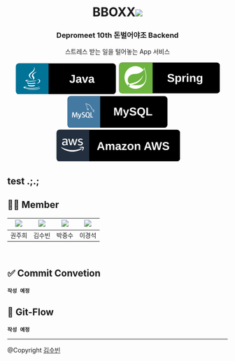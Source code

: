 <div align="center">
  <h1>BBOXX<img src="https://media3.giphy.com/media/XbfipBbnTub36jZ1aI/giphy.gif?cid=ecf05e47ffy4idqjdhlnw2zb02tvrhxoqhmxc6g1ze0nl4at&rid=giphy.gif&ct=s" height="30"></h1>
  <h3>Depromeet 10th 돈벌어야조 Backend</h3>
  <p>스트레스 받는 일을 털어놓는 App 서비스</p>

  <img src="https://github.com/Kim-SuBin/Kim-SuBin/blob/master/svg/dev/languages/java.svg" alt="java" />
  <img src="https://github.com/Kim-SuBin/Kim-SuBin/blob/master/svg/dev/framework/spring.svg" alt="spring" />
  <img src="https://github.com/Kim-SuBin/Kim-SuBin/blob/master/svg/dev/system/mysql.svg" alt="mysql">
  <img src="https://github.com/Kim-SuBin/Kim-SuBin/blob/master/svg/dev/service/amazonaws.svg" alt="amazon AWS" />

</div>

test .;.;
---

## 👨‍💻 Member

|[<img src="https://avatars.githubusercontent.com/u/35221733?v=4" width="80">](https://github.com/victoriagjh)|[<img src="https://avatars.githubusercontent.com/u/46712693?v=4" width="80">](https://github.com/Kim-SuBin)|[<img src="https://avatars.githubusercontent.com/u/15869525?v=4" width="80">](https://github.com/joongsoo)|[<img src="https://avatars.githubusercontent.com/u/31605727?v=4" width="80">](https://github.com/Lee-KyungSeok)|
|:---:|:---:|:---:|:---:|
|권주희|김수빈|박중수|이경석|

<br />

## ✅ Commit Convetion
**`작성 예정`**

## 🔀 Git-Flow
**`작성 예정`**

---

@Copyright [김수빈](https://github.com/Kim-SuBin)
